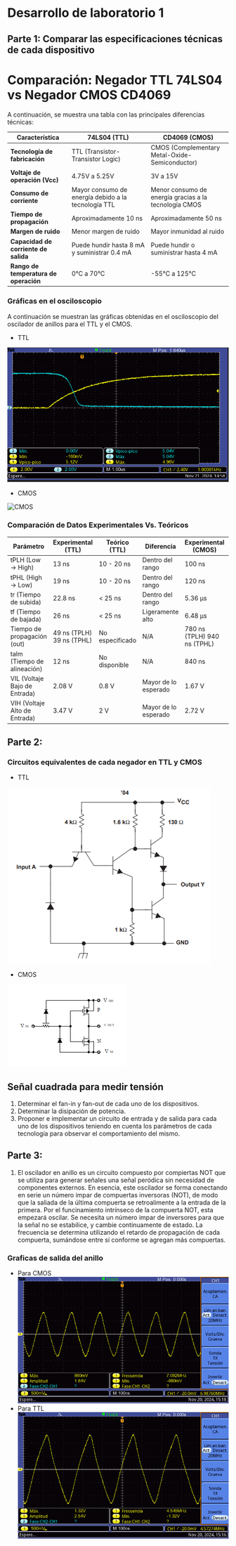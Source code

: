 # Desarrollo de laboratorio 1
## Parte 1: Comparar las especificaciones técnicas de cada dispositivo
# Comparación: Negador TTL 74LS04 vs Negador CMOS CD4069

A continuación, se muestra una tabla con las principales diferencias técnicas:

| Característica                         | 74LS04 (TTL)                                            | CD4069 (CMOS)                                          |
|----------------------------------------|---------------------------------------------------------|--------------------------------------------------------|
| **Tecnología de fabricación**          | TTL (Transistor-Transistor Logic)                       | CMOS (Complementary Metal-Oxide-Semiconductor)         |
| **Voltaje de operación (Vcc)**         | 4.75V a 5.25V                                           | 3V a 15V                                               |
| **Consumo de corriente**               | Mayor consumo de energía debido a la tecnología TTL     | Menor consumo de energía gracias a la tecnología CMOS  |
| **Tiempo de propagación**              | Aproximadamente 10 ns                                   | Aproximadamente 50 ns                                  |
| **Margen de ruido**                    | Menor margen de ruido                                   | Mayor inmunidad al ruido                               |
| **Capacidad de corriente de salida**   | Puede hundir hasta 8 mA y suministrar 0.4 mA              | Puede hundir o suministrar hasta 4 mA                  |
| **Rango de temperatura de operación**  | 0°C a 70°C                                              | -55°C a 125°C                                          |

### Gráficas en el osciloscopio
A continuación se muestran las gráficas obtenidas en el osciloscopio del oscilador de anillos para el TTL y el CMOS.
- TTL

![TTL](./Tiempos_TTL.png)
 - CMOS
   
![CMOS](./Tiempo_CMOS.png)


### Comparación de Datos Experimentales Vs. Teóricos

| Parámetro                      | Experimental (TTL)  | Teórico (TTL)   | Diferencia           | Experimental (CMOS) | Teórico (CMOS)      | Diferencia         |
|--------------------------------|---------------------|-----------------|----------------------|---------------------|---------------------|--------------------|
| tPLH (Low → High)              | 13 ns              | 10 - 20 ns      | Dentro del rango     | 100 ns              | 50 - 200 ns         | Dentro del rango   |
| tPHL (High → Low)              | 19 ns              | 10 - 20 ns      | Dentro del rango     | 120 ns              | 50 - 200 ns         | Dentro del rango   |
| tr (Tiempo de subida)          | 22.8 ns            | < 25 ns         | Dentro del rango     | 5.36 µs             | 100 ns - µs         | En el rango alto   |
| tf (Tiempo de bajada)          | 26 ns              | < 25 ns         | Ligeramente alto     | 6.48 µs             | 100 ns - µs         | En el rango alto   |
| Tiempo de propagación (out)    | 49 ns (TPLH) 39 ns (TPHL) | No especificado | N/A                  | 780 ns (TPLH) 940 ns (TPHL) | No especificado | N/A                |
| talm (Tiempo de alineación)    | 12 ns              | No disponible   | N/A                  | 840 ns              | No disponible       | N/A                |
| VIL (Voltaje Bajo de Entrada)  | 2.08 V             | 0.8 V           | Mayor de lo esperado | 1.67 V              | 1/3 VDD (≈1.67 V a 5V) | Dentro del rango   |
| VIH (Voltaje Alto de Entrada)  | 3.47 V             | 2 V             | Mayor de lo esperado | 2.72 V              | 2/3 VDD (≈3.33 V a 5V) | Lig. menor         |

## Parte 2:
### Circuitos equivalentes de cada negador en TTL y CMOS
 - TTL

![TTL](./TTL1.png)
 - CMOS
   
![TTL](./CMOS1.png)

## Señal cuadrada para medir tensión

1. Determinar el fan-in y fan-out de cada uno de los dispositivos.
2. Determinar la disipación de potencia.
3. Proponer e implementar un circuito de entrada y de salida para cada uno de los dispositivos teniendo en cuenta los parámetros de cada tecnología para observar el comportamiento del mismo.



## Parte 3: 
1. El oscilador en anillo es un circuito compuesto por compiertas NOT que se utiliza para generar señales una señal peródica sin necesidad de componentes externos.
En esencia, este oscilador se forma conectando en serie un número impar de compuertas inversoras (NOT), de modo que la saliada de la última compuerta se retroalimente a la entrada de la primera. Por el funcinamiento intrínseco de la compuerta NOT, esta empezará oscilar. Se necesita un número impar de inversores para que la señal no se estabilice, y cambie continuamente de estado. La frecuencia se determina utilizando el retardo de propagación de cada compuerta, sumándose entre sí conforme se agregan más compuertas. 
### Graficas de salida del anillo
* Para CMOS
![TTL](./CMOS.png)
* Para TTL
![TTL](./TTL.png)
